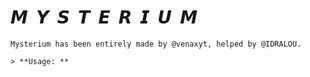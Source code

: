 # **𝙈 ­ 𝙔 ­ 𝙎 ­ 𝙏 ­ 𝙀 ­ 𝙍 ­ 𝙄 ­ 𝙐 ­ 𝙈**

```
Mysterium has been entirely made by @venaxyt, helped by @IDRALOU.
```
```
> **Usage: **
```
